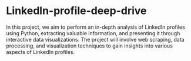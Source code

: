 # Linkedln-profile-deep-drive
In this project, we aim to perform an in-depth analysis of LinkedIn profiles using Python, extracting valuable information, and presenting it through interactive data visualizations. The project will involve web scraping, data processing, and visualization techniques to gain insights into various aspects of LinkedIn profiles.
